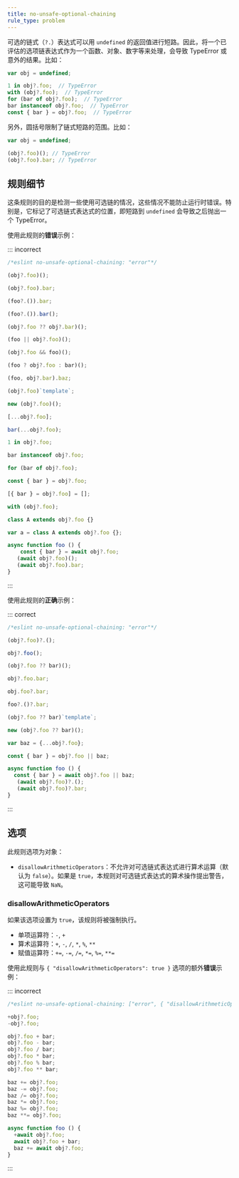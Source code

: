 ```yaml
---
title: no-unsafe-optional-chaining
rule_type: problem
---
```


可选的链式（`?.`）表达式可以用 `undefined` 的返回值进行短路。因此，将一个已评估的选项链表达式作为一个函数、对象、数字等来处理，会导致 TypeError 或意外的结果。比如：

```js
var obj = undefined;

1 in obj?.foo;  // TypeError
with (obj?.foo);  // TypeError
for (bar of obj?.foo);  // TypeError
bar instanceof obj?.foo;  // TypeError
const { bar } = obj?.foo;  // TypeError
```

另外，圆括号限制了链式短路的范围。比如：

```js
var obj = undefined;

(obj?.foo)(); // TypeError
(obj?.foo).bar; // TypeError
```

## 规则细节

这条规则的目的是检测一些使用可选链的情况，这些情况不能防止运行时错误。特别是，它标记了可选链式表达式的位置，即短路到 `undefined` 会导致之后抛出一个 TypeError。

使用此规则的**错误**示例：

::: incorrect

```js
/*eslint no-unsafe-optional-chaining: "error"*/

(obj?.foo)();

(obj?.foo).bar;

(foo?.()).bar;

(foo?.()).bar();

(obj?.foo ?? obj?.bar)();

(foo || obj?.foo)();

(obj?.foo && foo)();

(foo ? obj?.foo : bar)();

(foo, obj?.bar).baz;

(obj?.foo)`template`;

new (obj?.foo)();

[...obj?.foo];

bar(...obj?.foo);

1 in obj?.foo;

bar instanceof obj?.foo;

for (bar of obj?.foo);

const { bar } = obj?.foo;

[{ bar } = obj?.foo] = [];

with (obj?.foo);

class A extends obj?.foo {}

var a = class A extends obj?.foo {};

async function foo () {
    const { bar } = await obj?.foo;
   (await obj?.foo)();
   (await obj?.foo).bar;
}
```

:::

使用此规则的**正确**示例：

::: correct

```js
/*eslint no-unsafe-optional-chaining: "error"*/

(obj?.foo)?.();

obj?.foo();

(obj?.foo ?? bar)();

obj?.foo.bar;

obj.foo?.bar;

foo?.()?.bar;

(obj?.foo ?? bar)`template`;

new (obj?.foo ?? bar)();

var baz = {...obj?.foo};

const { bar } = obj?.foo || baz;

async function foo () {
  const { bar } = await obj?.foo || baz;
   (await obj?.foo)?.();
   (await obj?.foo)?.bar;
}
```

:::

## 选项

此规则选项为对象：

* `disallowArithmeticOperators`：不允许对可选链式表达式进行算术运算（默认为 `false`）。如果是 `true`，本规则对可选链式表达式的算术操作提出警告，这可能导致 `NaN`。

### disallowArithmeticOperators

如果该选项设置为 `true`，该规则将被强制执行。

* 单项运算符：`-`, `+`
* 算术运算符：`+`, `-`, `/`, `*`, `%`, `**`
* 赋值运算符：`+=`, `-=`, `/=`, `*=`, `%=`, `**=`

使用此规则与 `{ "disallowArithmeticOperators": true }` 选项的额外**错误**示例：

::: incorrect

```js
/*eslint no-unsafe-optional-chaining: ["error", { "disallowArithmeticOperators": true }]*/

+obj?.foo;
-obj?.foo;

obj?.foo + bar;
obj?.foo - bar;
obj?.foo / bar;
obj?.foo * bar;
obj?.foo % bar;
obj?.foo ** bar;

baz += obj?.foo;
baz -= obj?.foo;
baz /= obj?.foo;
baz *= obj?.foo;
baz %= obj?.foo;
baz **= obj?.foo;

async function foo () {
  +await obj?.foo;
  await obj?.foo + bar;
  baz += await obj?.foo;
}
```

:::
